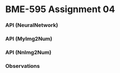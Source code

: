 # BME-595 Assignment 04

### API (NeuralNetwork)

### API (MyImg2Num)

### API (NnImg2Num)

### Observations
